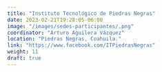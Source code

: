 ```yaml
---
title: "Instituto Tecnológico de Piedras Negras"
date: 2023-02-21T19:28:05-06:00
image: "/images/sedes-participantes/.png"
coordinator: "Arturo Aguilera Vázquez" 
location: "Piedras Negras, Coahuila."
link: "https://www.facebook.com/ITPiedrasNegras"
weight: 11
draft: true
---
```


